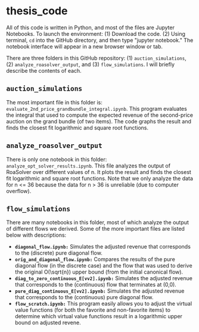 # thesis_code

All of this code is written in Python, and most of the files are Jupyter Notebooks. To launch the environment: (1) Download the code. (2) Using terminal, ``cd`` into the GitHub directory, and then type "jupyter notebook." The notebook interface will appear in a new browser window or tab.

There are three folders in this GitHub repository: (1) ``auction_simulations``, (2) ``analyze_roasolver_output``, and (3) ``flow_simulations``. I will briefly describe the contents of each.

## ``auction_simulations``

The most important file in this folder is: ``evaluate_2nd_price_grandbundle_integral.ipynb``. This program evaluates the integral that used to compute the expected revenue of the second-price auction on the grand bundle (of two items). The code graphs the result and finds the closest fit logarithmic and square root functions.

## ``analyze_roasolver_output``

There is only one notebook in this folder: ``analyze_opt_solver_results.ipynb``. This file analyzes the output of RoaSolver over different values of n. It plots the result and finds the closest fit logarithmic and square root functions. Note that we only analyze the data for n <= 36 because the data for n > 36 is unreliable (due to computer overflow). 

## ``flow_simulations``

There are many notebooks in this folder, most of which analyze the output of different flows we derived. Some of the more important files are listed below with descriptions:

* **``diagonal_flow.ipynb:``** Simulates the adjusted revenue that corresponds to the (discrete) pure diagonal flow.
* **``orig_and_diagonal_flow.ipynb:``** Compares the results of the pure diagonal flow (in the discrete case) and the flow that was used to derive the original O(\sqrt{n}) upper bound (from the initial canonical flow).
* **``diag_to_zero_continuous_E[vv2].ipynb:``** Simulates the adjusted revenue that corresponds to the (continuous) flow that terminates at (0,0).
* **``pure_diag_continuous_E[vv2].ipynb:``** Simulates the adjusted revenue that corresponds to the (continuous) pure diagonal flow.
* **``flow_scratch.ipynb:``** This program easily allows you to adjust the virtual value functions (for both the favorite and non-favorite items) to determine which virtual value functions result in a logarithmic upper bound on adjusted revene.

